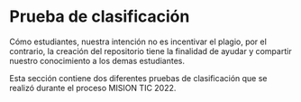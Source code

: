 # Prueba de clasificación

Cómo estudiantes, nuestra intención no es incentivar el plagio, por el contrario, la creación del repositorio tiene la finalidad de ayudar y compartir nuestro conocimiento a los demas estudiantes. 

Esta sección contiene dos diferentes pruebas de clasificación que se realizó durante el proceso MISION TIC 2022.
